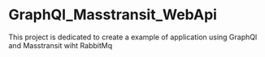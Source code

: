 # GraphQl_Masstransit_WebApi
This project is  dedicated to create a example of application using GraphQl and Masstransit wiht RabbitMq
